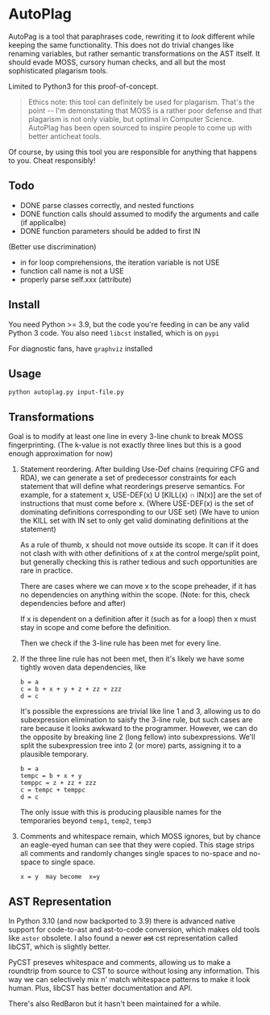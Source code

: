 # AutoPlag

AutoPag is a tool that paraphrases code, rewriting it to _look_ different while keeping the same functionality. This does not do trivial changes like renaming variables, but rather semantic transformations on the AST itself. It should evade MOSS, cursory human checks, and all but the most sophisticated plagarism tools.

Limited to Python3 for this proof-of-concept.

> Ethics note: this tool can definitely be used for plagarism. That's the point -- I'm demonstating that MOSS is a rather poor defense and that plagarism is not only viable, but optimal in Computer Science. AutoPlag has been open sourced to inspire people to come up with better anticheat tools. 

Of course, by using this tool you are responsible for anything that happens to you. Cheat responsibly!


## Todo
- DONE parse classes correctly, and nested functions
- DONE function calls should assumed to modify the arguments and calle (if applicalbe)
- DONE function parameters should be added to first IN

(Better use discrimination)
- in for loop comprehensions, the iteration variable is not USE
- function call name is not a USE
- properly parse self.xxx (attribute)

## Install
You need Python >= 3.9, but the code you're feeding in can be any valid Python 3 code. You also need `libcst` installed, which is on `pypi`

For diagnostic fans, have `graphviz` installed

## Usage 

`python autoplag.py input-file.py`

## Transformations

Goal is to modify at least one line in every 3-line chunk to break MOSS fingerprinting. (The k-value is not exactly three lines but this is a good enough approximation for now)

1. Statement reordering. After building Use-Def chains (requiring CFG and RDA), we can generate a set of predecessor constraints for each statement that will define what reorderings preserve semantics. For example, for a statement x, USE-DEF(x) U [KILL(x) ∩ IN(x)] are the set of instructions that must come before x. (Where USE-DEF(x) is the set of dominating definitions corresponding to our USE set) (We have to union the KILL set with IN set to only get valid dominating definitions at the statement)

    As a rule of thumb, x should not move outside its scope. It can if it does not clash with with other definitions of x at the control merge/split point, but generally checking this is rather tedious and such opportunities are rare in practice.
    
    There are cases where we can move x to the scope preheader, if it has no dependencies on anything within the scope. (Note: for this, check dependencies before and after)
    
    If x is dependent on a definition after it (such as for a loop) then x must stay in scope and come before the definition.

    Then we check if the 3-line rule has been met for every line.

2. If the three line rule has not been met, then it's likely we have some tightly woven data dependencies, like
    ```
    b = a
    c = b + x + y + z + zz + zzz
    d = c
    ``` 

    It's possible the expressions are trivial like line 1 and 3, allowing us to do subexpression elimination to saisfy the 3-line rule, but such cases are rare because it looks awkward to the programmer. However, we can do the opposite by breaking line 2 (long fellow) into subexpressions. We'll split the subexpression tree into 2 (or more) parts, assigning it to a plausible temporary.
    
     ```
    b = a
    tempc = b + x + y
    temppc = z + zz + zzz
    c = tempc + temppc
    d = c
    ``` 

    The only issue with this is producing plausible names for the temporaries beyond `temp1`, `temp2`, `temp3`

4. Comments and whitespace remain, which MOSS ignores, but by chance an eagle-eyed human can see that they were copied. This stage strips all comments and randomly changes single spaces to no-space and no-space to single space.

    ```
    x = y  may become  x=y
    ```

## AST Representation
In Python 3.10 (and now backported to 3.9) there is advanced native support for code-to-ast and ast-to-code conversion, which makes old tools like `astor` obsolete. I also found a newer ~~ast~~ cst representation called libCST, which is slightly better.

PyCST preseves whitespace and comments, allowing us to make a roundtrip from source to CST to source without losing any information. This way we can selectively mix n' match whitespace patterns to make it look human. Plus, libCST has better documentation and API. 

There's also RedBaron but it hasn't been maintained for a while.

